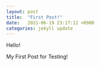 ```yaml
---
layout: post
title:  "First Post!"
date:   2021-06-19 23:17:12 +0900
categories: jekyll update
---
```

Hello! 

My First Post for Testing!

